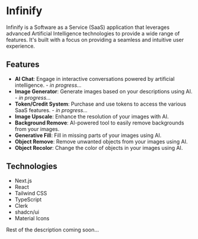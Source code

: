 # Infinify

Infinify is a Software as a Service (SaaS) application that leverages advanced Artificial Intelligence technologies to provide a wide range of features. It's built with a focus on providing a seamless and intuitive user experience.

## Features

- **AI Chat**: Engage in interactive conversations powered by artificial intelligence. - _in progress..._
- **Image Generator**: Generate images based on your descriptions using AI. - _in progress..._
- **Token/Credit System**: Purchase and use tokens to access the various SaaS features. - _in progress..._
- **Image Upscale**: Enhance the resolution of your images with AI.
- **Background Remove**: AI-powered tool to easily remove backgrounds from your images.
- **Generative Fill**: Fill in missing parts of your images using AI.
- **Object Remove**: Remove unwanted objects from your images using AI.
- **Object Recolor**: Change the color of objects in your images using AI.

## Technologies

- Next.js
- React
- Tailwind CSS
- TypeScript
- Clerk
- shadcn/ui
- Material Icons


Rest of the description coming soon...